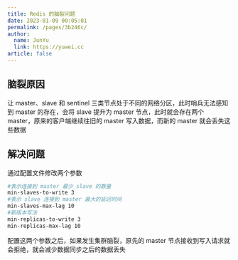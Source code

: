 ```yaml
---
title: Redis 的脑裂问题
date: 2023-01-09 00:05:01
permalink: /pages/3b246c/
author: 
  name: JunYu
  link: https://yuwei.cc
article: false
---
```

## 脑裂原因
让 master、slave 和 sentinel 三类节点处于不同的网络分区，此时哨兵无法感知到 master 的存在，会将 slave 提升为 master 节点，此时就会存在两个 master，原来的客户端继续往旧的 master 写入数据，而新的 master 就会丢失这些数据
## 解决问题
通过配置文件修改两个参数
```bash
#表示连接到 master 最少 slave 的数量
min-slaves-to-write 3
#表示 slave 连接到 master 最大的延迟时间
min-slaves-max-lag 10
#新版本写法
min-replicas-to-write 3
min-replicas-max-lag 10
```
配置这两个参数之后，如果发生集群脑裂，原先的 master 节点接收到写入请求就会拒绝，就会减少数据同步之后的数据丢失
